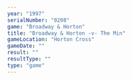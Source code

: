 ```yaml
---
year: "1997"
serialNumber: "0208" 
game: "Broadway & Horton"
title: "Broadway & Horton -v- The Min"
gameLocation: "Horton Cross"
gameDate: ""
result: ""
resultType: ""
type: "game"
---
```

